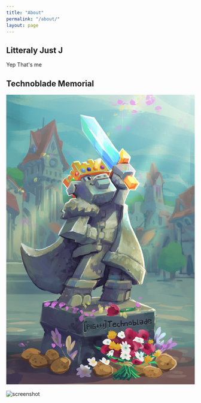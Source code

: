 ```yaml
---
title: "About"
permalink: "/about/"
layout: page
---
```


## Litteraly Just J




Yep That's me



## Technoblade Memorial

![](https://github.com/trulyjustj/trulyjustj.github.io/blob/master/images/FWi6mJWUIAArCEd.jpg)


![screenshot]()

